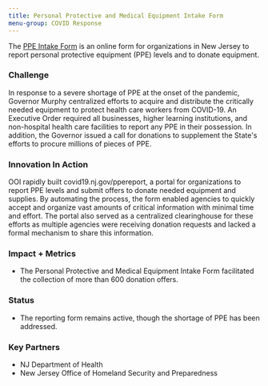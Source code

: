 ```yaml
---
title: Personal Protective and Medical Equipment Intake Form
menu-group: COVID Response
---
```


The [PPE Intake Form](https://covid19.nj.gov/forms/ppereport) is an online form for organizations in New Jersey to report personal protective equipment (PPE) levels and to donate equipment. 

### Challenge

In response to a severe shortage of PPE at the onset of the pandemic, Governor Murphy centralized efforts to acquire and distribute the critically needed equipment to protect health care workers from COVID-19. An Executive Order required all businesses, higher learning institutions, and non-hospital health care facilities to report any PPE in their possession. In addition, the Governor issued a call for donations to supplement the State's efforts to procure millions of pieces of PPE.

### Innovation In Action

OOI rapidly built covid19.nj.gov/ppereport, a portal for organizations to report PPE levels and submit offers to donate needed equipment and supplies. By automating the process, the form enabled agencies to quickly accept and organize vast amounts of critical information with minimal time and effort. The portal also served as a centralized clearinghouse for these efforts as multiple agencies were receiving donation requests and lacked a formal mechanism to share this information.

### Impact + Metrics

-   The Personal Protective and Medical Equipment Intake Form facilitated the collection of more than 600 donation offers.

### Status

-   The reporting form remains active, though the shortage of PPE has been addressed.

### Key Partners

-   NJ Department of Health
-   New Jersey Office of Homeland Security and Preparedness
